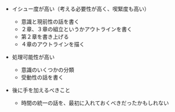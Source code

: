 - イシュー度が高い（考える必要性が高く、喫緊度も高い）
	- 意識と現前性の話を書く
	- ２章、３章の組立というかアウトラインを書く
	- 第２章を書き上げる
	- ４章のアウトラインを描く


- 処理可能性が高い
	- 意識のいくつかの分類
	- 受動性の話を書く


- 後に手を加えるべきこと
	- 時間の統一の話を、最初に入れておくべきだったかもしれない


